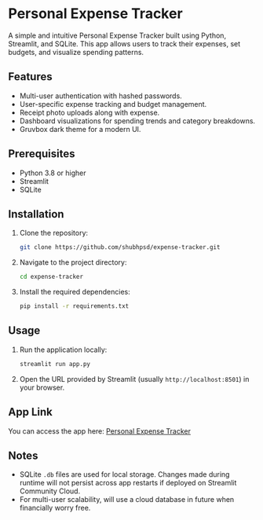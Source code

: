 # Personal Expense Tracker

A simple and intuitive Personal Expense Tracker built using Python, Streamlit, and SQLite. This app allows users to track their expenses, set budgets, and visualize spending patterns.

## Features
- Multi-user authentication with hashed passwords.
- User-specific expense tracking and budget management.
- Receipt photo uploads along with expense.
- Dashboard visualizations for spending trends and category breakdowns.
- Gruvbox dark theme for a modern UI.

## Prerequisites
- Python 3.8 or higher
- Streamlit
- SQLite

## Installation
1. Clone the repository:
   ```zsh
   git clone https://github.com/shubhpsd/expense-tracker.git
   ```
2. Navigate to the project directory:
   ```zsh
   cd expense-tracker
   ```
3. Install the required dependencies:
   ```zsh
   pip install -r requirements.txt
   ```

## Usage
1. Run the application locally:
   ```zsh
   streamlit run app.py
   ```
2. Open the URL provided by Streamlit (usually `http://localhost:8501`) in your browser.

## App Link

You can access the app here: [Personal Expense Tracker](https://track-expense.streamlit.app/)

## Notes
- SQLite `.db` files are used for local storage. Changes made during runtime will not persist across app restarts if deployed on Streamlit Community Cloud.
- For multi-user scalability, will use a cloud database in future when financially worry free.
